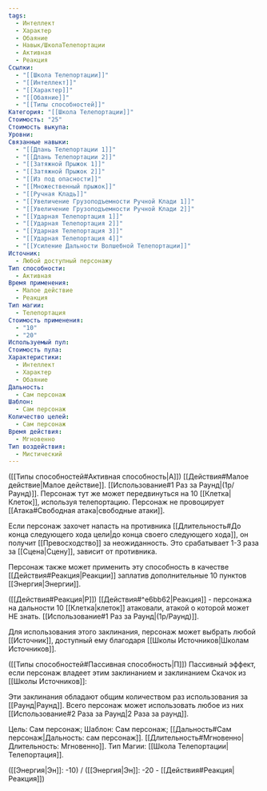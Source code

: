 ```yaml
---
tags:
  - Интеллект
  - Характер
  - Обаяние
  - Навык/ШколаТелепортации
  - Активная
  - Реакция
Ссылки:
  - "[[Школа Телепортации]]"
  - "[[Интеллект]]"
  - "[[Характер]]"
  - "[[Обаяние]]"
  - "[[Типы способностей]]"
Категория: "[[Школа Телепортации]]"
Стоимость: "25"
Стоимость выкупа: 
Уровни: 
Связанные навыки:
  - "[[Длань Телепортации 1]]"
  - "[[Длань Телепортации 2]]"
  - "[[Затяжной Прыжок 1]]"
  - "[[Затяжной Прыжок 2]]"
  - "[[Из под опасности]]"
  - "[[Множественный прыжок]]"
  - "[[Ручная Кладь]]"
  - "[[Увеличение Грузоподъемности Ручной Клади 1]]"
  - "[[Увеличение Грузоподъемности Ручной Клади 2]]"
  - "[[Ударная Телепортация 1]]"
  - "[[Ударная Телепортация 2]]"
  - "[[Ударная Телепортация 3]]"
  - "[[Ударная Телепортация 4]]"
  - "[[Усиление Дальности Волшебной Телепортации]]"
Источник:
  - Любой доступный персонажу
Тип способности:
  - Активная
Время применения:
  - Малое действие
  - Реакция
Тип магии:
  - Телепортация
Стоимость применения:
  - "10"
  - "20"
Используемый пул: 
Стоимость пула: 
Характеристики:
  - Интеллект
  - Характер
  - Обаяние
Дальность:
  - Сам персонаж
Шаблон:
  - Сам персонаж
Количество целей:
  - Сам персонаж
Время действия:
  - Мгновенно
Тип воздействия:
  - Мистический
---
```

([[Типы способностей#Активная способность|А]]) [[Действия#Малое действие|Малое действие]]. [[Использование#1 Раз за Раунд|(1р/Раунд)]]. Персонаж тут же может передвинуться на 10 [[Клетка|Клеток]], используя телепортацию. Персонаж не провоцирует [[Атака#Свободная атака|свободные атаки]]. 

Если персонаж захочет напасть на противника [[Длительность#До конца следующего хода цели|до конца своего следующего хода]], он получит [[Превосходство]] за неожиданность. Это срабатывает 1-3 раза за [[Сцена|Сцену]], зависит от противника. 

Персонаж также может применить эту способность в качестве [[Действия#Реакция|Реакции]] заплатив дополнительные 10 пунктов [[Энергия|Энергии]].

([[Действия#Реакция|Р]]) [[Действия#^e6bb62|Реакция]] - персонажа на дальности 10 [[Клетка|клеток]] атаковали, атакой о которой может НЕ знать. [[Использование#1 Раз за Раунд|(1р/Раунд)]]. 

Для использования этого заклинания, персонаж может выбрать любой [[Источник]], доступный ему благодаря [[Школы Источников|Школам Источников]].

([[Типы способностей#Пассивная способность|П]]) Пассивный эффект, если персонаж владеет этим заклинанием и заклинанием Скачок из [[Школы Источников]]:

Эти заклинания обладают общим количеством раз использования за [[Раунд|Раунд]]. Всего персонаж может использовать любое из них [[Использование#2 Раза за Раунд|2 Раза за раунд]].

Цель: Сам персонаж; Шаблон: Сам персонаж; [[Дальность#Сам персонаж|Дальность: сам персонаж]]. [[Длительность#Мгновенно|Длительность: Мгновенно]]. 
Тип Магии: [[Школа Телепортации|Телепортация]]. 

([[Энергия|Эн]]: -10) / ([[Энергия|Эн]]: -20 - [[Действия#Реакция|Реакция]])